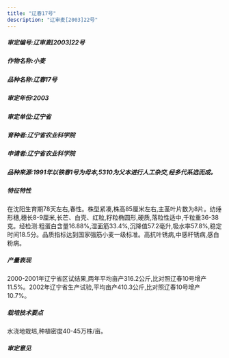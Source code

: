 ```yaml
---
title: "辽春17号"
description: "辽审麦[2003]22号"
---
```

##### 审定编号:辽审麦[2003]22号

##### 作物名称:小麦

##### 品种名称:辽春17号

##### 审定年份:2003

##### 审定单位:辽宁省

##### 育种者:辽宁省农业科学院

##### 申请者:辽宁省农业科学院

##### 品种来源:1991年以铁春1号为母本,5310为父本进行人工杂交,经多代系选而成。

##### 特征特性
在沈阳生育期78天左右,春性。株型紧凑,株高85厘米左右,主茎叶片数为8片。纺缍形穗,穗长8-9厘米,长芒、白壳、红粒,籽粒椭圆形,硬质,落粒性适中,千粒重36-38克。经检测:粗蛋白含量16.88%,湿面筋33.4%,沉降值57.2毫升,吸水率57.8%,稳定时间18.5分。品质指标达到国家强筋小麦一级标准。高抗叶锈病,中感秆锈病,感白粉病。

##### 产量表现
2000-2001年辽宁省区试结果,两年平均亩产316.2公斤,比对照辽春10号增产11.5%。2002年辽宁省生产试验,平均亩产410.3公斤,比对照辽春10号增产10.7%。

##### 栽培技术要点
水浇地栽培,种植密度40-45万株/亩。

##### 审定意见

